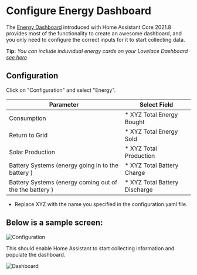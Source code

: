 # Configure Energy Dashboard

The [Energy Dashboard](https://www.home-assistant.io/blog/2021/08/04/home-energy-management/) introduced with Home Assistant Core 2021.8 provides most of the functionality to create an awesome dashboard, and you only need to configure the correct inputs for it to start collecting data.

**Tip:**
*You can include induvidual energy cards on your Lovelace Dashboard [see here](https://www.home-assistant.io/lovelace/energy/)*

## Configuration

Click on "Configuration" and select "Energy".

| Parameter | Select Field |
| -- | --|
| Consumption| * XYZ Total Energy Bought |
| Return to Grid| * XYZ Total Energy Sold |
| Solar Production | * XYZ Total Production |
| Battery Systems (energy going in to the battery ) | * XYZ Total Battery Charge|
| Battery Systems (energy coming out of the the battery ) | * XYZ Total Battery Discharge|

* Replace XYZ with the name you specified in the configuration.yaml file.

## Below is a sample screen:

![Configuration](./energy_config.png)

This should enable Home Assistant to start collecting information and populate the dashboard.

![Dashboard](./energy.png)

